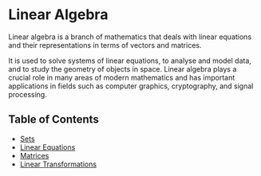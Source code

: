 # Linear Algebra

Linear algebra is a branch of mathematics that deals with linear equations and their representations in terms of vectors and matrices.

It is used to solve systems of linear equations, to analyse and model data, and to study the geometry of objects in space. Linear algebra plays a crucial role in many areas of modern mathematics and has important applications in fields such as computer graphics, cryptography, and signal processing.

## Table of Contents

- [Sets](/Linear%20Algebra/Sets.md)
- [Linear Equations](/Linear%20Algebra/Linear%20Equations.md)
- [Matrices](/Linear%20Algebra/Matrices.md)
- [Linear Transformations](/Linear%20Algebra/Linear%20Transformations.md)